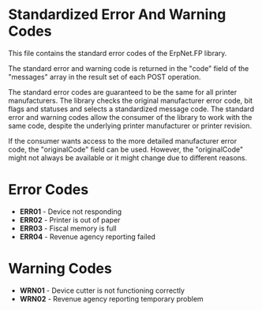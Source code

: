 # Standardized Error And Warning Codes
This file contains the standard error codes of the ErpNet.FP library.

The standard error and warning code is returned in the "code" field of the "messages" array in the result set of each POST operation.

The standard error codes are guaranteed to be the same for all printer manufacturers. 
The library checks the original manufacturer error code, bit flags and statuses and selects a standardized message code.
The standard error and warning codes allow the consumer of the library to work with the same code, 
despite the underlying printer manufacturer or printer revision.

If the consumer wants access to the more detailed manufacturer error code, the "originalCode" field can be used.
However, the "originalCode" might not always be available or it might change due to different reasons.

# Error Codes
* **ERR01** - Device not responding
* **ERR02** - Printer is out of paper
* **ERR03** - Fiscal memory is full
* **ERR04** - Revenue agency reporting failed

# Warning Codes
* **WRN01** - Device cutter is not functioning correctly
* **WRN02** - Revenue agency reporting temporary problem
